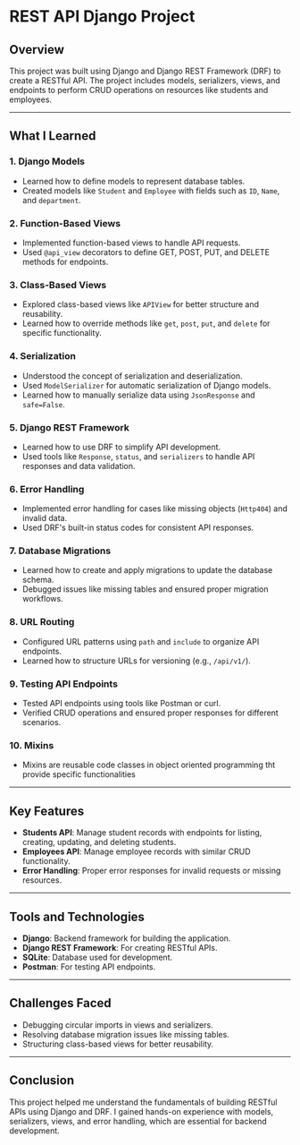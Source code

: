 # REST API Django Project

## Overview
This project was built using Django and Django REST Framework (DRF) to create a RESTful API. The project includes models, serializers, views, and endpoints to perform CRUD operations on resources like students and employees.

---

## What I Learned

### 1. **Django Models**
- Learned how to define models to represent database tables.
- Created models like `Student` and `Employee` with fields such as `ID`, `Name`, and `department`.

### 2. **Function-Based Views**
- Implemented function-based views to handle API requests.
- Used `@api_view` decorators to define GET, POST, PUT, and DELETE methods for endpoints.

### 3. **Class-Based Views**
- Explored class-based views like `APIView` for better structure and reusability.
- Learned how to override methods like `get`, `post`, `put`, and `delete` for specific functionality.

### 4. **Serialization**
- Understood the concept of serialization and deserialization.
- Used `ModelSerializer` for automatic serialization of Django models.
- Learned how to manually serialize data using `JsonResponse` and `safe=False`.

### 5. **Django REST Framework**
- Learned how to use DRF to simplify API development.
- Used tools like `Response`, `status`, and `serializers` to handle API responses and data validation.

### 6. **Error Handling**
- Implemented error handling for cases like missing objects (`Http404`) and invalid data.
- Used DRF's built-in status codes for consistent API responses.

### 7. **Database Migrations**
- Learned how to create and apply migrations to update the database schema.
- Debugged issues like missing tables and ensured proper migration workflows.

### 8. **URL Routing**
- Configured URL patterns using `path` and `include` to organize API endpoints.
- Learned how to structure URLs for versioning (e.g., `/api/v1/`).

### 9. **Testing API Endpoints**
- Tested API endpoints using tools like Postman or curl.
- Verified CRUD operations and ensured proper responses for different scenarios.


### 10. **Mixins**
- Mixins are reusable code classes in object oriented programming  tht provide specific functionalities   

---

## Key Features
- **Students API**: Manage student records with endpoints for listing, creating, updating, and deleting students.
- **Employees API**: Manage employee records with similar CRUD functionality.
- **Error Handling**: Proper error responses for invalid requests or missing resources.

---

## Tools and Technologies
- **Django**: Backend framework for building the application.
- **Django REST Framework**: For creating RESTful APIs.
- **SQLite**: Database used for development.
- **Postman**: For testing API endpoints.

---

## Challenges Faced
- Debugging circular imports in views and serializers.
- Resolving database migration issues like missing tables.
- Structuring class-based views for better reusability.

---

## Conclusion
This project helped me understand the fundamentals of building RESTful APIs using Django and DRF. I gained hands-on experience with models, serializers, views, and error handling, which are essential for backend development.